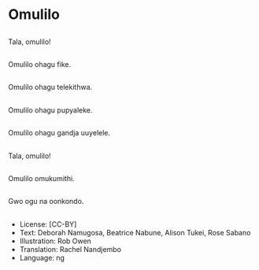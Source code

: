 # Omulilo

##
Tala, omulilo!

##
Omulilo ohagu fike.

##
Omulilo ohagu telekithwa.

##
Omulilo ohagu pupyaleke.

##
Omulilo ohagu gandja uuyelele.

##
Tala, omulilo!

##
Omulilo omukumithi.

##
Gwo ogu na oonkondo.

##
* License: [CC-BY]
* Text: Deborah Namugosa, Beatrice Nabune, Alison Tukei, Rose Sabano
* Illustration: Rob Owen
* Translation: Rachel Nandjembo
* Language: ng
